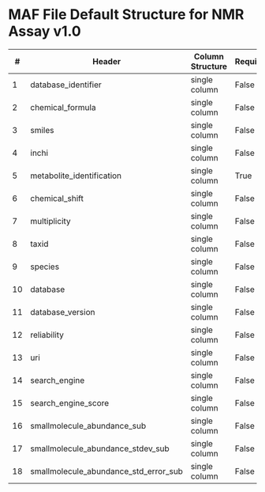 # MAF File Default Structure for NMR Assay v1.0

| # |Header  | Column Structure  | Required | Min Length | Max Length | Description | Examples | Controlled Terms| Default Value  |
|---|--------|-------------------|----------|------------|------------|-------------|----------|-----------------|----------------|
| 1 | database_identifier | single column | False | - | - |  |  |  | |
| 2 | chemical_formula | single column | False | - | - |  |  |  | |
| 3 | smiles | single column | False | - | - |  |  |  | |
| 4 | inchi | single column | False | - | - |  |  |  | |
| 5 | metabolite_identification | single column | True | 2 | - |  |  |  | |
| 6 | chemical_shift | single column | False | - | - |  |  |  | |
| 7 | multiplicity | single column | False | - | - |  |  |  | |
| 8 | taxid | single column | False | - | - |  |  |  | |
| 9 | species | single column | False | - | - |  |  |  | |
| 10 | database | single column | False | - | - |  |  |  | |
| 11 | database_version | single column | False | - | - |  |  |  | |
| 12 | reliability | single column | False | - | - |  |  |  | |
| 13 | uri | single column | False | - | - |  |  |  | |
| 14 | search_engine | single column | False | - | - |  |  |  | |
| 15 | search_engine_score | single column | False | - | - |  |  |  | |
| 16 | smallmolecule_abundance_sub | single column | False | - | - |  |  |  | |
| 17 | smallmolecule_abundance_stdev_sub | single column | False | - | - |  |  |  | |
| 18 | smallmolecule_abundance_std_error_sub | single column | False | - | - |  |  |  | |
